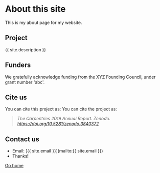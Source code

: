 # About this site
This is my about page for my website.

## Project
{{ site.description }}

## Funders
We gratefully acknowledge funding from the XYZ Founding Council, under grant number 'abc'.

## Cite us
You can cite this project as:
You can cite the project as:

> *The Carpentries 2019 Annual Report. Zenodo. https://doi.org/10.5281/zenodo.3840372*

## Contact us

- Email: [{{ site.email }}](mailto:{{ site.email }})
- Thanks!

[Go home](index.md)
